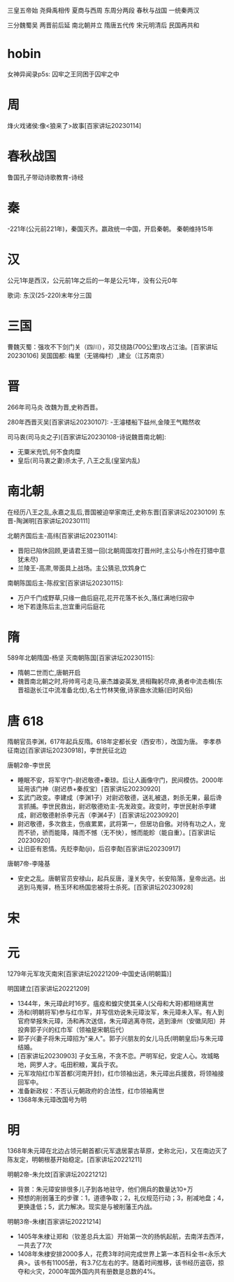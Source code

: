 三皇五帝始 尧舜禹相传
夏商与西周 东周分两段
春秋与战国 一统秦两汉

三分魏蜀吴 两晋前后延
南北朝并立 隋唐五代传
宋元明清后 民国再共和

# hobin
女神异闻录p5s: 囚牢之王同困于囚牢之中

# 周
烽火戏诸侯:像<狼来了>故事[百家讲坛20230114]

# 春秋战国
鲁国孔子带动诗歌教育-诗经

# 秦
-221年(公元前221年)，秦国灭齐。嬴政统一中国，开启秦朝。
秦朝维持15年
# 汉
公元1年是西汉，公元前1年之后的一年是公元1年，没有公元0年

歌词: 东汉(25-220)末年分三国

# 三国
曹魏灭蜀：强攻不下剑门关（四川），邓艾绕路(700公里)攻占江油。[百家讲坛20230106]
吴国国都: 梅里（无锡梅村）,建业（江苏南京）

# 晋
266年司马炎 改魏为晋,史称西晋。

280年西晋灭吴[百家讲坛20230107]:
-王濬楼船下益州,金陵王气黯然收

司马衷(司马炎之子)[百家讲坛20230108-诗说魏晋南北朝]:
- 无粟米充饥,何不食肉糜
- 皇后(司马衷之妻)杀太子, 八王之乱(皇室内乱)

# 南北朝
在经历八王之乱,永嘉之乱后,晋国被迫举家南迁,史称东晋[百家讲坛20230109]
东晋-陶渊明[百家讲坛20230111]

北朝齐国后主-高纬[百家讲坛20230114]:
- 晋阳已陷休回顾,更请君王猎一回(北朝周国攻打晋州时,主公与小怜在打猎中意犹未尽)
- 兰陵王-高肃,带面具上战场。主公猜忌,饮鸩身亡

南朝陈国后主-陈叔宝[百家讲坛20230115]:
- 万户千门成野草,只缘一曲后庭花,花开花落不长久,落红满地归寂中
- 地下若逢陈后主,岂宜重问后庭花

# 隋
589年北朝隋国-杨坚 灭南朝陈国[百家讲坛20230115]:
- 隋朝二世而亡,唐朝开启
- 魏晋南北朝之时,将帅弯弓走马,豪杰雄姿英发,贤相鞠躬尽瘁,勇者中流击楫(东晋祖逖长江中流准备北伐),名士竹林笑傲,诗家曲水流觞(旧时风俗)

# 唐 618
隋朝官员李渊，617年起兵反隋。618年定都长安（西安市），改国为唐。
李孝恭征南边[百家讲坛20230918]，李世民征北边

唐朝2帝-李世民
- 睡眠不安，将军守门-尉迟敬德+秦琼。后让人画像守门，民间模仿。2000年延用该门神（尉迟恭+秦叔宝）[百家讲坛20230920]
- 玄武门政变。李建成（李渊1子）对尉迟敬德，送礼被退，刺杀无果，最后谗言抓捕。李世民救出，尉迟敬德劝主-先发政变。政变时，李世民射杀李建成，尉迟敬德射杀李元吉（李渊4子）[百家讲坛20230920]
- 尉迟敬德，多次救主，伤痕累累，武将第一，但居功自傲。对待有功之人，宠而不骄，骄而能降，降而不憾（无不快），憾而能眕（能自重）。[百家讲坛20230920]
- 让旧臣有恩情。先贬李勣(ji)，后召李勣[百家讲坛20230917]

唐朝7帝-李隆基
- 安史之乱。唐朝官员安禄山，起兵反唐，潼关失守，长安陷落，皇帝出逃。出逃到马嵬驿，杨玉环和杨国忠被将士杀死。[百家讲坛20230928]

# 宋
# 元
1279年元军攻灭南宋[百家讲坛20221209-中国史话(明朝篇)]

明国建立[百家讲坛20221209]
- 1344年，朱元璋此时16岁。瘟疫和蝗灾使其亲人(父母和大哥)都相继离世
- 汤和(明朝将军)参与红巾军，并写信劝说朱元璋汝军，朱元璋未入军。有人到官府举报朱元璋，汤和再次送信，朱元璋逃离寺院，逃到濠州（安徽凤阳）并投奔郭子兴的红巾军（领袖是宋朝后代）
- 郭子兴妻子将朱元璋招为"亲人"。郭子兴朋友的女儿马氏(明朝皇后)与朱元璋结婚。
- [百家讲坛20230903] 子女玉帛，不贪不恋。严明军纪，安定人心。攻城略地，网罗人才。屯田积粮，寓兵于农。
- 元军攻陷红巾军首都(河南开封)，红巾领袖出逃，朱元璋出兵援救，将领袖接回军中。
- 准备新政权：不否认元朝政府的合法性，红巾领袖离世
- 1368年朱元璋改国号为明

# 明
1368年朱元璋在北边占领元朝首都(元军退居蒙古草原，史称北元)，又在南边灭了陈友定，明朝根基开始稳定。[百家讲坛20221211]

明朝2帝-朱允炆[百家讲坛20221212]
- 背景：朱元璋安排很多儿子到各地驻守，他们佣兵的数量达10+万
- 预想的削弱藩王的步骤：1，道德争取；2，礼仪规范行动；3，削减地盘；4，更换逢低；5，武力解决。现实是与被削藩王内战。

明朝3帝-朱棣[百家讲坛20221214]
- 1405年朱棣让郑和（钦差总兵太监）开始第一次的扬帆起航，去南洋去西洋，一共去了7次
- 1408年朱棣安排2000多人，花费3年时间完成世界上第一本百科全书<永乐大典>。该书有11005册，有3.7亿左右的字。随着时间推移，该书经历盗窃，掠夺和火灾，2000年国外国内共有册数是总数的4%。
